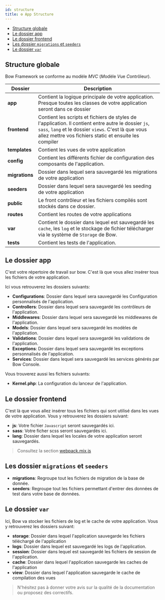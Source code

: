 ```yaml
---
id: structure
title: ⚙️ App Structure
---
```


- [Structure globale](#structure-globale)
- [Le dossier app](#le-dossier-app)
- [Le dossier frontend](#le-dossier-frontend)
- [Les dossier `migrations` et `seeders`](#les-dossier-migrations-et-seeders)
- [Le dossier `var`](#le-dossier-var)

## Structure globale

Bow Framework se conforme au modèle *MVC* (*M*odèle *V*ue *C*ontrôleur).

| Dossier | Description |
|---------|-------------|
| __app__ | Contient la logique principale de votre application. Presque toutes les classes de votre application seront dans ce dossier |
| __frontend__ | Contient les scripts et fichiers de styles de l'application. Il contient entre autre le dossier `js`, `sass`, `lang` et le dossier `views`. C'est là que vous allez mettre vos fichiers static et ensuite les compiler |
| __templates__ | Contient les vues de votre application |
| __config__ | Contient les différents fichier de configuration des composants de l'application. |
| __migrations__ | Dossier dans lequel sera sauvegardé les migrations de votre application |
| __seeders__ | Dossier dans lequel sera sauvegardé les seeding de votre application |
| __public__ | Le front contrôleur et les fichiers compilés sont stockés dans ce dossier. |
| __routes__ | Contient les routes de votre applications |
| __var__ | Contient le dossier dans lequel est sauvegardé les `cache`, les `log` et le stockage de fichier télécharger via le système de `Storage` de Bow.|
| __tests__ | Contient les tests de l'application. |

## Le dossier app

C'est votre répertoire de travail sur bow. C'est là que vous allez insérer tous les fichiers de votre application.

Ici vous retrouverez les dossiers suivants:

- __Configurations__: Dossier dans lequel sera sauvegardé les Configuration personnalisés de l'application.
- __Controllers__: Dossier dans lequel sera sauvegardé les contrôleurs de l'application.
- __Middlewares__: Dossier dans lequel sera sauvegardé les middlewares de l'application.
- __Models__: Dossier dans lequel sera sauvegardé les modèles de l'application.
- __Validations__: Dossier dans lequel sera sauvegardé les validations de l'application.
- __Exceptions__: Dossier dans lequel sera sauvegardé les exceptions personnalisés de l'application.
- __Services__: Dossier dans lequel sera sauvegardé les services générés par Bow Console.

Vous trouverez aussi les fichiers suivants:

- __Kernel.php__: La configuration du lanceur de l'application.

## Le dossier frontend

C'est là que vous allez insérer tous les fichiers qui sont utilisé dans les vues de votre application. Vous y retrouverez les dossiers suivant:

- __js__: Votre fichier `Javascript` seront sauvegardés ici.
- __sass__: Votre ficher scss seront sauvegardés ici.
- __lang__: Dossier dans lequel les locales de votre application seront sauvegardés.

> Consultez la section [webpack.mix.js](./frontend)

## Les dossier `migrations` et `seeders`

- __migrations__: Regroupe tout les fichiers de migration de la base de donnée.
- __seeders__: Regroupe tout les fichiers permettant d'entrer des données de test dans votre base de données.

## Le dossier `var`

Ici, Bow va stocker les fichiers de log et le cache de votre application. Vous y retrouverez les dossiers suivant:

- __storage__: Dossier dans lequel l'application sauvegarde les fichiers téléchargé de l'application
- __logs__: Dossier dans lequel est sauvegardé les logs de l'application.
- __session__: Dossier dans lequel est sauvegardé les fichiers de session de l'application.
- __cache__: Dossier dans lequel l'application sauvegarde les caches de l'application
- __view__: Dossier dans lequel l'application sauvegarde le cache de compilation des vues

> N'hésitez pas à donner votre avis sur la qualité de la documentation ou proposez des correctifs.

